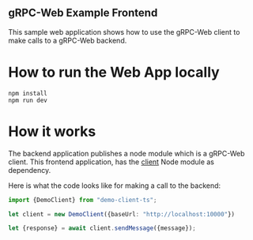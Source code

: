 ## gRPC-Web Example Frontend

This sample web application shows how to use the gRPC-Web client to make calls to a gRPC-Web backend.

# How to run the Web App locally

```shell
npm install
npm run dev
```

# How it works

The backend application publishes a node module which is a gRPC-Web client. 
This frontend application, has the [client](../backend/client) Node module as dependency.

Here is what the code looks like for making a call to the backend:

```typescript
import {DemoClient} from "demo-client-ts";

let client = new DemoClient({baseUrl: "http://localhost:10000"})

let {response} = await client.sendMessage({message});

```
